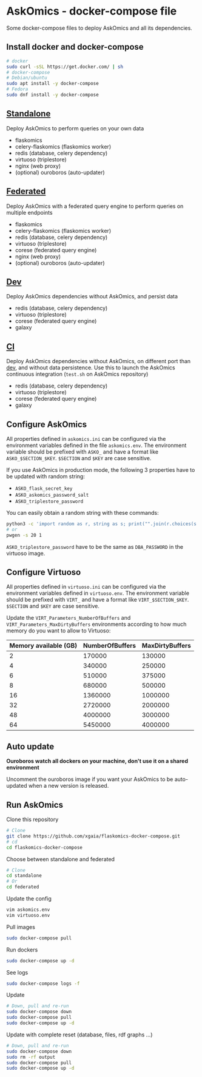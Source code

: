 # AskOmics - docker-compose file

Some docker-compose files to deploy AskOmics and all its dependencies.

## Install docker and docker-compose

```bash
# docker
sudo curl -sSL https://get.docker.com/ | sh
# docker-compose
# Debian/ubuntu
sudo apt install -y docker-compose
# Fedora
sudo dnf install -y docker-compose
```

## [Standalone](standalone)

Deploy AskOmics to perform queries on your own data

- flaskomics
- celery-flaskomics (flaskomics worker)
- redis (database, celery dependency)
- virtuoso (triplestore)
- nginx (web proxy)
- (optional) ouroboros (auto-updater)

## [Federated](federated)

Deploy AskOmics with a federated query engine to perform queries on multiple endpoints

- flaskomics
- celery-flaskomics (flaskomics worker)
- redis (database, celery dependency)
- virtuoso (triplestore)
- corese (federated query engine)
- nginx (web proxy)
- (optional) ouroboros (auto-updater)

## [Dev](dev)

Deploy AskOmics dependencies without AskOmics, and persist data

- redis (database, celery dependency)
- virtuoso (triplestore)
- corese (federated query engine)
- galaxy

## [CI](ci)

Deploy AskOmics dependencies without AskOmics, on different port than [dev](dev), and without data persistence. Use this to launch the AskOmics continuous integration (`test.sh` on AskOmics repository)

- redis (database, celery dependency)
- virtuoso (triplestore)
- corese (federated query engine)
- galaxy

## Configure AskOmics


All properties defined in `askomics.ini` can be configured via the environment variables defined in the file `askomics.env`. The environment variable should be prefixed with `ASKO_` and have a format like `ASKO_$SECTION_$KEY`. `$SECTION` and `$KEY` are case sensitive.

If you use AskOmics in production mode, the following 3 properties have to be updated with random string:

- `ASKO_flask_secret_key`
- `ASKO_askomics_password_salt`
- `ASKO_triplestore_password`

You can easily obtain a random string with these commands:

```bash
python3 -c 'import random as r, string as s; print("".join(r.choices(s.printable[:62], k=20)))'
# or
pwgen -s 20 1
```

`ASKO_triplestore_password` have to be the same as `DBA_PASSWORD` in the virtuoso image.


## Configure Virtuoso

All properties defined in `virtuoso.ini` can be configured via the environment variables defined in `virtuoso.env`. The environment variable should be prefixed with `VIRT_` and have a format like `VIRT_$SECTION_$KEY`. `$SECTION` and `$KEY` are case sensitive.

Update the `VIRT_Parameters_NumberOfBuffers` and `VIRT_Parameters_MaxDirtyBuffers` environments according to how much memory do you want to allow to Virtuoso:


| Memory available (GB) | NumberOfBuffers | MaxDirtyBuffers |
|-----------------------|-----------------|-----------------|
| 2                     | 170000          | 130000          |
| 4                     | 340000          | 250000          |
| 6                     | 510000          | 375000          |
| 8                     | 680000          | 500000          |
| 16                    | 1360000         | 1000000         |
| 32                    | 2720000         | 2000000         |
| 48                    | 4000000         | 3000000         |
| 64                    | 5450000         | 4000000         |


## Auto update

**Ouroboros watch all dockers on your machine, don't use it on a shared environment**

Uncomment the ouroboros image if you want your AskOmics to be auto-updated when a new version is released.

## Run AskOmics

Clone this repository

```bash
# Clone
git clone https://github.com/xgaia/flaskomics-docker-compose.git
# cd
cd flaskomics-docker-compose
```

Choose between standalone and federated

```bash
# Clone
cd standalone
# Or
cd federated
```

Update the config

```bash
vim askomics.env
vim virtuoso.env
```

Pull images

```bash
sudo docker-compose pull
```

Run dockers

```bash
sudo docker-compose up -d
```

See logs

```bash
sudo docker-compose logs -f
```

Update

```bash
# Down, pull and re-run
sudo docker-compose down
sudo docker-compose pull
sudo docker-compose up -d
```

Update with complete reset (database, files, rdf graphs ...)

```bash
# Down, pull and re-run
sudo docker-compose down
sudo rm -rf output
sudo docker-compose pull
sudo docker-compose up -d
```
